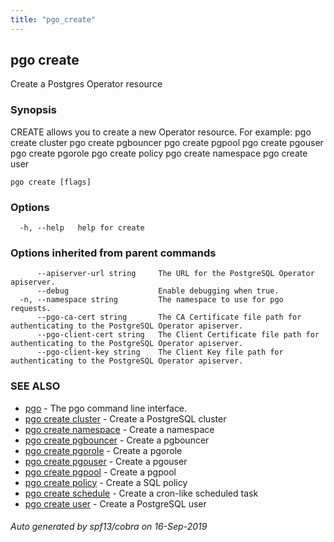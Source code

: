 ```yaml
---
title: "pgo_create"
---
```

## pgo create

Create a Postgres Operator resource

### Synopsis

CREATE allows you to create a new Operator resource. For example: 
    pgo create cluster
    pgo create pgbouncer
    pgo create pgpool
    pgo create pgouser
    pgo create pgorole
    pgo create policy
    pgo create namespace
    pgo create user

```
pgo create [flags]
```

### Options

```
  -h, --help   help for create
```

### Options inherited from parent commands

```
      --apiserver-url string     The URL for the PostgreSQL Operator apiserver.
      --debug                    Enable debugging when true.
  -n, --namespace string         The namespace to use for pgo requests.
      --pgo-ca-cert string       The CA Certificate file path for authenticating to the PostgreSQL Operator apiserver.
      --pgo-client-cert string   The Client Certificate file path for authenticating to the PostgreSQL Operator apiserver.
      --pgo-client-key string    The Client Key file path for authenticating to the PostgreSQL Operator apiserver.
```

### SEE ALSO

* [pgo](/operatorcli/cli/pgo/)	 - The pgo command line interface.
* [pgo create cluster](/operatorcli/cli/pgo_create_cluster/)	 - Create a PostgreSQL cluster
* [pgo create namespace](/operatorcli/cli/pgo_create_namespace/)	 - Create a namespace
* [pgo create pgbouncer](/operatorcli/cli/pgo_create_pgbouncer/)	 - Create a pgbouncer 
* [pgo create pgorole](/operatorcli/cli/pgo_create_pgorole/)	 - Create a pgorole
* [pgo create pgouser](/operatorcli/cli/pgo_create_pgouser/)	 - Create a pgouser
* [pgo create pgpool](/operatorcli/cli/pgo_create_pgpool/)	 - Create a pgpool 
* [pgo create policy](/operatorcli/cli/pgo_create_policy/)	 - Create a SQL policy
* [pgo create schedule](/operatorcli/cli/pgo_create_schedule/)	 - Create a cron-like scheduled task
* [pgo create user](/operatorcli/cli/pgo_create_user/)	 - Create a PostgreSQL user

###### Auto generated by spf13/cobra on 16-Sep-2019
